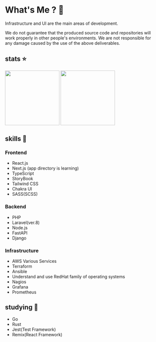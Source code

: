 # What's Me ? 🐍

Infrastructure and UI are the main areas of development.

We do not guarantee that the produced source code and repositories will work properly in other people's environments. We are not responsible for any damage caused by the use of the above deliverables.

## stats ⭐️
<p align="left">
  <img alt="" height="180px" src="https://github-readme-stats.vercel.app/api/top-langs/?username=n4rvs3&layout=compact&theme=radical" />
  <img alt="" height="180px" src="https://github-readme-stats.vercel.app/api?username=n4rvs3&show_icons=true&theme=radical" />
</p>

## skills 📄

### Frontend

- React.js
- Next.js (app directory is learning)
- TypeScript
- StoryBook
- Tailwind CSS
- Chakra UI
- SASS(SCSS)

### Backend

- PHP
- Laravel(ver.8)
- Node.js
- FastAPI
- Django

### Infrastructure

- AWS Various Services
- Terraform
- Ansible
- Understand and use RedHat family of operating systems
- Nagios
- Grafana
- Prometheus

## studying 👀

- Go
- Rust
- Jest(Test Framework)
- Remix(React Framework)